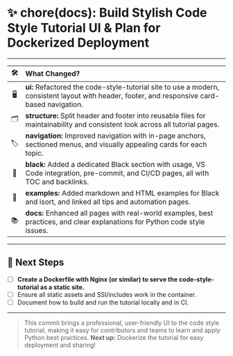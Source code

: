 # ✨ chore(docs): Build Stylish Code Style Tutorial UI & Plan for Dockerized Deployment

---

<div align="center">

|  🛠️  | **What Changed?** |
|:----:|:------------------|
| 🖥️   | **ui:** Refactored the code-style-tutorial site to use a modern, consistent layout with header, footer, and responsive card-based navigation. |
| 🗂️   | **structure:** Split header and footer into reusable files for maintainability and consistent look across all tutorial pages. |
| 🏷️   | **navigation:** Improved navigation with in-page anchors, sectioned menus, and visually appealing cards for each topic. |
| 🖤   | **black:** Added a dedicated Black section with usage, VS Code integration, pre-commit, and CI/CD pages, all with TOC and backlinks. |
| 🧩   | **examples:** Added markdown and HTML examples for Black and isort, and linked all tips and automation pages. |
| 📚   | **docs:** Enhanced all pages with real-world examples, best practices, and clear explanations for Python code style issues. |

</div>

---

## 🚀 Next Steps

- [ ] **Create a Dockerfile with Nginx (or similar) to serve the code-style-tutorial as a static site.**
- [ ] Ensure all static assets and SSI/includes work in the container.
- [ ] Document how to build and run the tutorial locally and in CI.

---

> This commit brings a professional, user-friendly UI to the code style tutorial, making it easy for contributors and teams to learn and apply Python best practices.
> **Next up:** Dockerize the tutorial for easy deployment and sharing!
